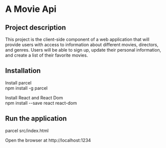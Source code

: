 # A Movie Api

## Project description
This project is the client-side component of a web application that will provide users with access to information about different movies, directors, and genres. Users will be able to sign up, update their personal information, and create a list of their favorite movies.

## Installation 
Install parcel  
npm install -g parcel

Install React and React Dom  
npm install --save react react-dom

## Run the application

parcel src/index.html  

Open the browser at http://localhost:1234